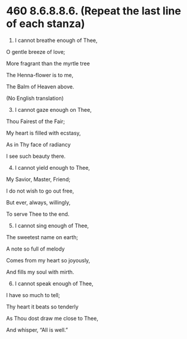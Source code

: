 # 460 8.6.8.8.6. (Repeat the last line of each stanza)

1.  I cannot breathe enough of Thee,

O gentle breeze of love;

More fragrant than the myrtle tree

The Henna-flower is to me,

The Balm of Heaven above.

(No English translation)

3.  I cannot gaze enough on Thee,

Thou Fairest of the Fair;

My heart is filled with ecstasy,

As in Thy face of radiancy

I see such beauty there.

4.  I cannot yield enough to Thee,

My Savior, Master, Friend;

I do not wish to go out free,

But ever, always, willingly,

To serve Thee to the end.

5.  I cannot sing enough of Thee,

The sweetest name on earth;

A note so full of melody

Comes from my heart so joyously,

And fills my soul with mirth.

6.  I cannot speak enough of Thee,

I have so much to tell;

Thy heart it beats so tenderly

As Thou dost draw me close to Thee,

And whisper, “All is well.”

